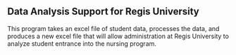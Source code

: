 ## Data Analysis Support for Regis University

This program takes an excel file of student data, processes the data, and produces a new excel file that will allow administration at Regis University to analyze student entrance into the nursing program. 